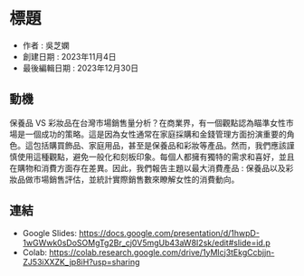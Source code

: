 # 標題
- 作者 : 吳芝嫻
- 創建日期 : 2023年11月4日
- 最後編輯日期 : 2023年12月30日

## 動機
保養品 VS 彩妝品在台灣市場銷售量分析？在商業界，有一個觀點認為瞄準女性市場是一個成功的策略。這是因為女性通常在家庭採購和金錢管理方面扮演重要的角色。這包括購買飾品、家庭用品，甚至是保養品和彩妝等產品。然而，我們應該謹慎使用這種觀點，避免一般化和刻板印象。每個人都擁有獨特的需求和喜好，並且在購物和消費方面存在差異。因此，我們報告主題以最大消費產品 : 保養品以及彩妝品做市場銷售評估，並統計實際銷售數來瞭解女性的消費動向。

## 連結
* Google Slides: https://docs.google.com/presentation/d/1hwpD-1wGWwk0sDoSOMgTg2Br_cj0V5mgUb43aW8I2sk/edit#slide=id.p
* Colab: https://colab.research.google.com/drive/1yMlcj3tEkgCcbjjn-ZJ53iXXZK_jp8iH?usp=sharing
